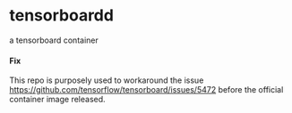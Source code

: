 # tensorboardd
a tensorboard container

#### Fix

This repo is purposely used to workaround the issue https://github.com/tensorflow/tensorboard/issues/5472 before the official container image released.
